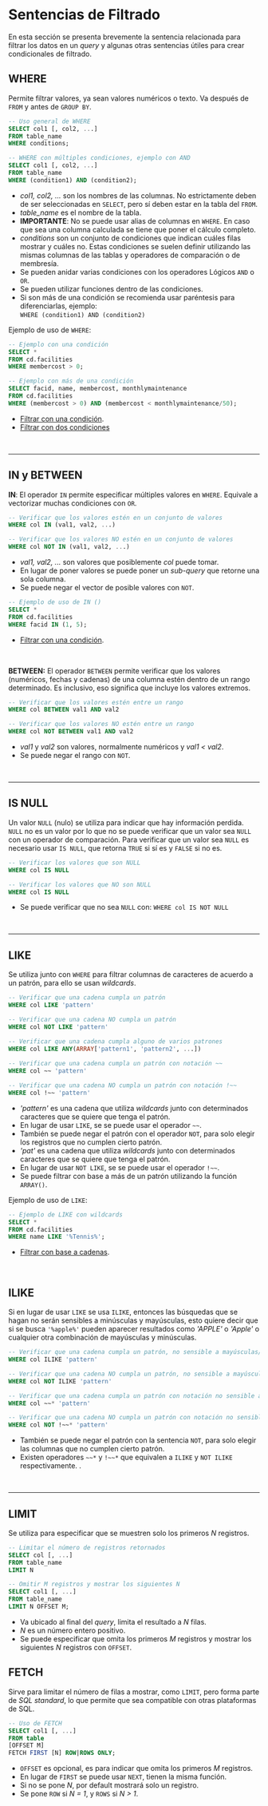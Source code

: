 # Sentencias de Filtrado

En esta sección se presenta brevemente la sentencia relacionada para filtrar los datos en un _query_ y algunas otras sentencias útiles para crear condicionales de filtrado.

## WHERE

Permite filtrar valores, ya sean valores numéricos o texto. Va después de `FROM` y antes de `GROUP BY`. 
```sql
-- Uso general de WHERE
SELECT col1 [, col2, ...]
FROM table_name
WHERE conditions;

-- WHERE con múltiples condiciones, ejemplo con AND
SELECT col1 [, col2, ...]
FROM table_name
WHERE (condition1) AND (condition2);
```
-	_col1, col2, ..._ son los nombres de las columnas. No estrictamente deben de ser seleccionadas en `SELECT`, pero sí deben estar en la tabla del `FROM`.
- _table_name_ es el nombre de la tabla.
- **IMPORTANTE**: No se puede usar alias de columnas en `WHERE`. En caso que sea una columna calculada se tiene que poner el cálculo completo.
- _conditions_ son un conjunto de condiciones que indican cuáles filas mostrar y cuáles no. Estas condiciones se suelen definir utilizando las mismas columnas de las tablas y operadores de comparación o de membresía.
- Se pueden anidar varias condiciones con los operadores Lógicos `AND` o `OR`.
- Se pueden utilizar funciones dentro de las condiciones.
- Si son más de una condición se recomienda usar paréntesis para diferenciarlas, ejemplo: <br/> `WHERE (condition1) AND (condition2)`

Ejemplo de uso de `WHERE`:

```SQL
-- Ejemplo con una condición
SELECT *
FROM cd.facilities
WHERE membercost > 0;

-- Ejemplo con más de una condición
SELECT facid, name, membercost, monthlymaintenance
FROM cd.facilities
WHERE (membercost > 0) AND (membercost < monthlymaintenance/50);
```
- [Filtrar con una condición](https://pgexercises.com/questions/basic/where.html).
- [Filtrar con dos condiciones](https://pgexercises.com/questions/basic/where2.html)

<br/>

---
## IN y BETWEEN

**IN**:
El operador `IN` permite especificar múltiples valores en `WHERE`. Equivale a vectorizar muchas condiciones con `OR`.
```sql
-- Verificar que los valores estén en un conjunto de valores
WHERE col IN (val1, val2, ...)

-- Verificar que los valores NO estén en un conjunto de valores
WHERE col NOT IN (val1, val2, ...)
```
- _val1, val2, ..._ son valores que posiblemente _col_ puede tomar.
- En lugar de poner valores se puede poner un _sub-query_ que retorne una sola columna.
- Se puede negar el vector de posible valores con `NOT`.

```SQL
-- Ejemplo de uso de IN ()
SELECT * 
FROM cd.facilities
WHERE facid IN (1, 5);
```
- [Filtrar con una condición](https://pgexercises.com/questions/basic/where4.html).

<br/>

**BETWEEN:**
El operador `BETWEEN` permite verificar que los valores (numéricos, fechas y cadenas) de una columna estén dentro de un rango determinado. Es inclusivo, eso significa que incluye los valores extremos.
```sql
-- Verificar que los valores estén entre un rango
WHERE col BETWEEN val1 AND val2

-- Verificar que los valores NO estén entre un rango
WHERE col NOT BETWEEN val1 AND val2
```
- _val1_ y _val2_ son valores, normalmente numéricos y _val1 < val2_.
- Se puede negar el rango con `NOT`.

<br/>

---
## IS NULL

Un valor `NULL` (nulo) se utiliza para indicar que hay información perdida. `NULL` no es un valor por lo que no se puede verificar que un valor sea `NULL` con un operador de comparación. Para verificar que un valor sea `NULL` es necesario usar `IS NULL`, que retorna `TRUE` si sí es y `FALSE` si no es.
```sql
-- Verificar los valores que son NULL
WHERE col IS NULL

-- Verificar los valores que NO son NULL
WHERE col IS NULL
```
- Se puede verificar que no sea `NULL` con: `WHERE col IS NOT NULL`

<br/>

---
## LIKE
Se utiliza junto con `WHERE` para filtrar columnas de caracteres de acuerdo a un patrón, para ello se usan _wildcards_.
```sql
-- Verificar que una cadena cumpla un patrón
WHERE col LIKE 'pattern'

-- Verificar que una cadena NO cumpla un patrón
WHERE col NOT LIKE 'pattern'

-- Verificar que una cadena cumpla alguno de varios patrones
WHERE col LIKE ANY(ARRAY['pattern1', 'pattern2', ...])
    
-- Verificar que una cadena cumpla un patrón con notación ~~
WHERE col ~~ 'pattern'

-- Verificar que una cadena NO cumpla un patrón con notación !~~
WHERE col !~~ 'pattern'
```
-	_'pattern'_ es una cadena que utiliza _wildcards_ junto con determinados caracteres que se quiere que tenga el patrón.
-	En lugar de usar `LIKE`, se se puede usar el operador `~~`.
-	También se puede negar el patrón con el operador `NOT`, para solo elegir los registros que no cumplen cierto patrón.
-	_'pat'_ es una cadena que utiliza _wildcards_ junto con determinados caracteres que se quiere que tenga el patrón.
-	En lugar de usar `NOT LIKE`, se se puede usar el operador `!~~`.
- Se puede filtrar con base a más de un patrón utilizando la función `ARRAY()`.

Ejemplo de uso de `LIKE`:

```SQL
-- Ejemplo de LIKE con wildcards
SELECT *
FROM cd.facilities
WHERE name LIKE '%Tennis%';
```
- [Filtrar con base a cadenas](https://pgexercises.com/questions/basic/where3.html).

<br/>

## ILIKE

Si en lugar de usar `LIKE` se usa `ILIKE`, entonces las búsquedas que se hagan no serán sensibles a minúsculas y mayúsculas, esto quiere decir que si se busca `'%apple%'` pueden aparecer resultados como _'APPLE'_ o _'Apple'_ o cualquier otra combinación de mayúsculas y minúsculas. 
```sql
-- Verificar que una cadena cumpla un patrón, no sensible a mayúsculas/minúsculas
WHERE col ILIKE 'pattern'

-- Verificar que una cadena NO cumpla un patrón, no sensible a mayúsculas/minúsculas
WHERE col NOT ILIKE 'pattern'

-- Verificar que una cadena cumpla un patrón con notación no sensible a mayúsculas/minúsculas, con notación ~~*
WHERE col ~~* 'pattern'

-- Verificar que una cadena NO cumpla un patrón con notación no sensible a mayúsculas/minúsculas, con notación !~~*
WHERE col NOT !~~* 'pattern'
```
-	También se puede negar el patrón con la sentencia `NOT`, para solo elegir las columnas que no cumplen cierto patrón.
-	Existen operadores `~~*` y `!~~*` que equivalen a `ILIKE` y `NOT ILIKE` respectivamente. .

<br/>

---
## LIMIT

Se utiliza para especificar que se muestren solo los primeros _N_ registros.
```sql
-- Limitar el número de registros retornados
SELECT col [, ...]
FROM table_name
LIMIT N

-- Omitir M registros y mostrar los siguientes N
SELECT col1 [, ...]
FROM table_name
LIMIT N OFFSET M;
```
-	Va ubicado al final del _query_, limita el resultado a _N_ filas.
-	_N_ es un número entero positivo.
-	Se puede especificar que omita los primeros _M_ registros y mostrar los siguientes _N_ registros con `OFFSET`.


## FETCH

Sirve para limitar el número de filas a mostrar, como `LIMIT`, pero forma parte de _SQL standard_, lo que permite que sea compatible con otras plataformas de SQL.
```sql
-- Uso de FETCH
SELECT col1 [, ...]
FROM table
[OFFSET M]
FETCH FIRST [N] ROW|ROWS ONLY;
```
-	`OFFSET` es opcional, es para indicar que omita los primeros _M_ registros.
-	En lugar de `FIRST` se puede usar `NEXT`, tienen la misma función.
-	Si no se pone _N_, por default mostrará solo un registro.
-	Se pone `ROW` si _N = 1_, y `ROWS` si _N > 1_.
